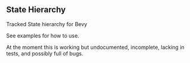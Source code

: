 ## State Hierarchy

Tracked State hierarchy for Bevy

See examples for how to use. 

At the moment this is working but undocumented, incomplete, lacking in tests, and possibly full of bugs.

